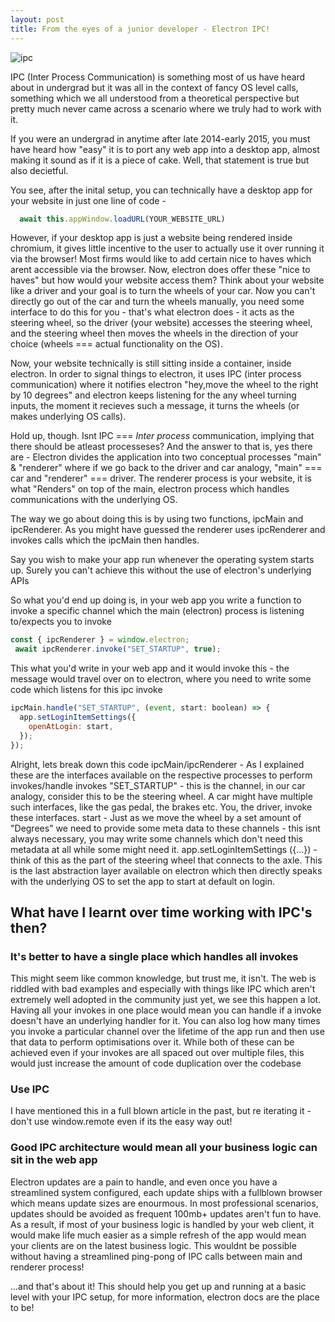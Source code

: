 ```yaml
---
layout: post
title: From the eyes of a junior developer - Electron IPC!
---
```

![ipc](https://user-images.githubusercontent.com/25403969/107105148-da0bb100-684a-11eb-9e39-9161d6f36271.png)

IPC (Inter Process Communication) is something most of us have heard about in undergrad but it was all in the context of fancy OS level calls, something which we all understood from a theoretical perspective but pretty much never came across a scenario where we truly had to work with it.

If you were an undergrad in anytime after late 2014-early 2015, you must have heard how "easy" it is to port any web app into a desktop app, almost making it sound as if it is a piece of cake.
Well, that statement is true but also decietful.

You see, after the inital setup, you can technically have a desktop app for your website in just one line of code -

```javascript
  await this.appWindow.loadURL(YOUR_WEBSITE_URL)
```

However, if your desktop app is just a website being rendered inside chromium, it gives little incentive to the user to actually use it over running it via the browser!
Most firms would like to add certain nice to haves which arent accessible via the browser. Now, electron does offer these "nice to haves" but how would your website access them?
Think about your website like a driver and your goal is to turn the wheels of your car. Now you can't directly go out of the car and turn the wheels manually, you need some interface to do this for you - that's what electron does - it acts as the steering wheel, so the driver (your website) accesses the steering wheel, and the steering wheel then moves the wheels in the direction of your choice (wheels === actual functionality on the OS).

Now, your website technically is still sitting inside a container, inside electron. In order to signal things to electron, it uses IPC (inter process communication) where it notifies electron "hey,move the wheel to the right by 10 degrees" and electron keeps listening for the any wheel turning inputs, the moment it recieves such a message, it turns the wheels (or makes underlying OS calls).

Hold up, though. Isnt IPC === *Inter process* communication, implying that there should be atleast processeses? And the answer to that is, yes there are - Electron divides the application into two conceptual processes "main" & "renderer" where if we go back to the driver and car analogy, "main" === car and "renderer" === driver. The renderer process is your website, it is what "Renders" on top of the main, electron process which handles communications with the underlying OS.

The way we go about doing this is by using two functions, ipcMain and ipcRenderer. As you might have guessed the renderer uses ipcRenderer and invokes calls which the ipcMain then handles.

Say you wish to make your app run whenever the operating system starts up. Surely you can't achieve this without the use of electron's underlying APIs

So what you'd end up doing is, in your web app you write a function to invoke a specific channel which the main (electron) process is listening to/expects you to invoke

```javascript
const { ipcRenderer } = window.electron;
 await ipcRenderer.invoke("SET_STARTUP", true);
```

This what you'd write in your web app and it would invoke this - the message would travel over on to electron, where you need to write some code which listens for this ipc invoke

```javascript
ipcMain.handle("SET_STARTUP", (event, start: boolean) => {
  app.setLoginItemSettings({
    openAtLogin: start,
  });
});
```

Alright, lets break down this code
ipcMain/ipcRenderer - As I explained these are the interfaces available on the respective processes to perform invokes/handle invokes
"SET_STARTUP" - this is the channel, in our car analogy, consider this to be the steering wheel. A car might have multiple such interfaces, like the gas pedal, the brakes etc. You, the driver, invoke these interfaces.
start - Just as we move the wheel by a set amount of "Degrees" we need to provide some meta data to these channels - this isnt always necessary, you may write some channels which don't need this metadata at all while some might need it.
app.setLoginItemSettings ({...}) - think of this as the part of the steering wheel that connects to the axle. This is the last abstraction layer available on electron which then directly speaks with the underlying OS to set the app to start at default on login.

## What have I learnt over time working with IPC's then?

### It's better to have a single place which handles all invokes

This might seem like common knowledge, but trust me, it isn't. The web is riddled with bad examples and especially with things like IPC which aren't extremely well adopted in the community just yet, we see this happen a lot.
Having all your invokes in  one place would mean you can handle if a invoke doesn't have an underlying handler for it.
You can also log how many times you invoke a particular channel over the lifetime of the app run and then use that data to perform optimisations over it.
While both of these can be achieved even if your invokes are all spaced out over multiple files, this would just increase the amount of code duplication over the codebase

### Use IPC

I have mentioned this in a full blown article in the past, but re iterating it - don't use window.remote even if its the easy way out!

### Good IPC architecture would mean all your business logic can sit in the web app

Electron updates are a pain to handle, and even once you have a streamlined system configured, each update ships with a fullblown browser which means update sizes are enourmous. In most professional scenarios, updates should be avoided as frequent 100mb+ updates aren't fun to have. As a result, if most of your business logic is handled by your web client, it would make life much easier as a simple refresh of the app would mean your clients are on the latest business logic. This wouldnt be possible without having a streamlined ping-pong of IPC calls between main and renderer process!

...and that's about it! This should help you get up and running at a basic level with your IPC setup, for more information, electron docs are the place to be!
